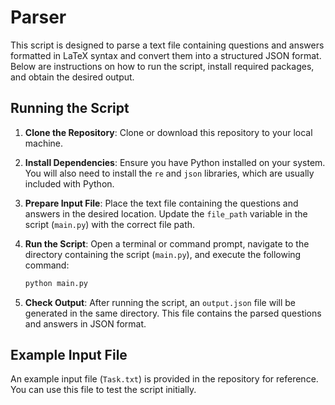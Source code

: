 # Parser

This script is designed to parse a text file containing questions and answers formatted in LaTeX syntax and convert them into a structured JSON format. Below are instructions on how to run the script, install required packages, and obtain the desired output.

## Running the Script

1. **Clone the Repository**: Clone or download this repository to your local machine.

2. **Install Dependencies**: Ensure you have Python installed on your system. You will also need to install the `re` and `json` libraries, which are usually included with Python.

3. **Prepare Input File**: Place the text file containing the questions and answers in the desired location. Update the `file_path` variable in the script (`main.py`) with the correct file path.

4. **Run the Script**: Open a terminal or command prompt, navigate to the directory containing the script (`main.py`), and execute the following command:

    ```bash
    python main.py
    ```

5. **Check Output**: After running the script, an `output.json` file will be generated in the same directory. This file contains the parsed questions and answers in JSON format.

## Example Input File

An example input file (`Task.txt`) is provided in the repository for reference. You can use this file to test the script initially.
